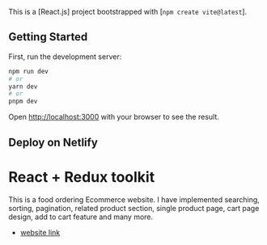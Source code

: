 This is a [React.js] project bootstrapped with [`npm create vite@latest`].

## Getting Started

First, run the development server:

```bash
npm run dev
# or
yarn dev
# or
pnpm dev
```

Open [http://localhost:3000](http://localhost:3000) with your browser to see the result.

## Deploy on Netlify

# React + Redux toolkit
This is a food ordering Ecommerce website. I have implemented searching, sorting, pagination,  related product section, single product page, cart page design, add to cart feature and many more.

- [website link](https://pizza-burger-shop.netlify.app/) 

